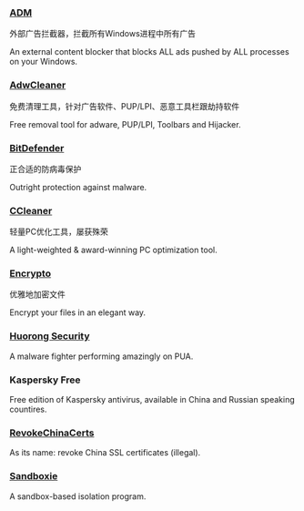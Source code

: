 ### [ADM](http://www.admflt.com/)

外部广告拦截器，拦截所有Windows进程中所有广告

An external content blocker that blocks ALL ads pushed by ALL processes on your Windows.

### [AdwCleaner](https://toolslib.net/downloads/viewdownload/1-adwcleaner/)

免费清理工具，针对广告软件、PUP/LPI、恶意工具栏跟劫持软件

Free removal tool for adware, PUP/LPI, Toolbars and Hijacker.

### [BitDefender](http://www.bitdefender.com/)

正合适的防病毒保护

Outright protection against malware.

### [CCleaner](https://www.piriform.com/CCLEANER)

轻量PC优化工具，屡获殊荣

A light-weighted & award-winning PC optimization tool.

### [Encrypto](http://macpaw.com/encrypto)

优雅地加密文件

Encrypt your files in an elegant way.

### [Huorong Security](http://www.huorong.cn/)

A malware fighter performing amazingly on PUA.

### Kaspersky Free

Free edition of Kaspersky antivirus, available in China and Russian speaking countires.

### [RevokeChinaCerts](https://github.com/chengr28/RevokeChinaCerts)

As its name: revoke China SSL certificates \(illegal\).

### [Sandboxie](http://www.sandboxie.com/)

A sandbox-based isolation program.

